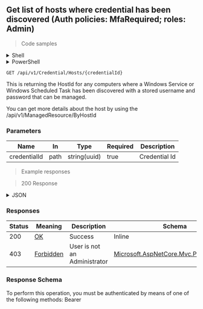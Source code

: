 
## Get list of hosts where credential has been discovered (Auth policies: MfaRequired; roles: Admin)

<a id="opIdGetDistinctHostsForCredentialAsync"></a>

> Code samples

<details><summary>Shell</summary>


```shell
# You can also use wget
curl -X GET /api/v1/Credential/Hosts/{credentialId} \
  -H 'Accept: application/json' \
  -H 'Authorization: Bearer TOKEN'

```


</details>

<details><summary>PowerShell</summary>


```powershell
# PowerShell example

$NPSUrl = "https://localhost:6500"

$Login = @{
    Login = "User"
    Password = "Password"
}
# Cookie container for multi-factor authentication
$WebSession = New-Object Microsoft.PowerShell.Commands.WebRequestSession
$Token = Invoke-RestMethod -Uri "$($NPSUrl)/signinBody" -Method POST -Body (ConvertTo-Json $Login) -WebSession $WebSession -ContentType "application/json"
$Token = Invoke-RestMethod -Uri "$($NPSUrl)/signin2fa" -Method Post -Body $MfaCode -Headers @{Authorization = "Bearer $Token"} -WebSession $WebSession -ContentType "application/json"

$Headers = @{
    Authorization = "Bearer $Token"
}
Invoke-RestMethod -Method GET -Uri "$($NPSUrl)/api/v1/Credential/Hosts/{credentialId} -Headers $Headers -ContentType "application/json"
```


</details>

`GET /api/v1/Credential/Hosts/{credentialId}`

This is returning the HostId for any computers where a
Windows Service or Windows Scheduled Task has been discovered
with a stored username and password that can be managed.
            
You can get more details about the host by using the
<see cref="M:SbPAM.WebAPI.Controllers.ManagedResourceController.GetManagedResourceByHostId(System.Guid)">/api/v1/ManagedResource/ByHostId</see>

<h3 id="get-list-of-hosts-where-credential-has-been-discovered-(auth-policies:-mfarequired;-roles:-admin)-parameters">Parameters</h3>

|Name|In|Type|Required|Description|
|---|---|---|---|---|
|credentialId|path|string(uuid)|true|Credential Id|

> Example responses

> 200 Response

<details><summary>JSON</summary>


```json
[
  "497f6eca-6276-4993-bfeb-53cbbbba6f08"
]
```


</details>

<h3 id="get-list-of-hosts-where-credential-has-been-discovered-(auth-policies:-mfarequired;-roles:-admin)-responses">Responses</h3>

|Status|Meaning|Description|Schema|
|---|---|---|---|
|200|[OK](https://tools.ietf.org/html/rfc7231#section-6.3.1)|Success|Inline|
|403|[Forbidden](https://tools.ietf.org/html/rfc7231#section-6.5.3)|User is not an Administrator|[Microsoft.AspNetCore.Mvc.ProblemDetails](../Models/microsoft.aspnetcore.mvc.problemdetails.md)|

<h3 id="get-list-of-hosts-where-credential-has-been-discovered-(auth-policies:-mfarequired;-roles:-admin)-responseschema">Response Schema</h3>

<aside class="warning">
To perform this operation, you must be authenticated by means of one of the following methods:
Bearer
</aside>


